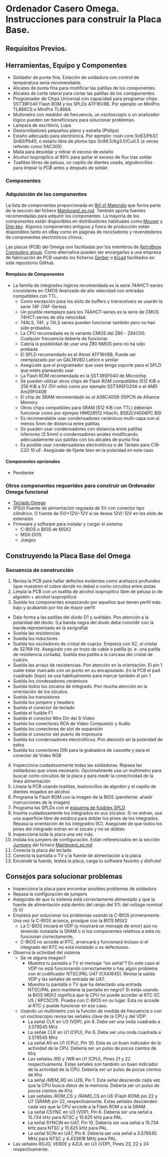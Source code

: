 # Ordenador Casero Omega. Instrucciones para construir la Placa Base.

## Requisitos Previos.

## Herramientas, Equipo y Componentes
* Soldador de punta fina. Estación de soldadura con control de temperatura sería recomendable.
* Alicates de punta fina para modificar las patillas de los componentes.
* Alicates de corte lateral para cortar las patillas de los compponentes.
* Programador de Chips Universal con capacidad para programar chips SST39F040 Flash ROM y los SPLDs ATF16V8B. Por ejemplo un MiniPro TL866CS o MiniPro TL866A
* Multimetro con medidor de frecuencia, un osciloscopio o un analizador lógico pueden ser beneficiosos para solucionar problemas.
* Lampara de escritorio, Lupa
* Destornilladores pequeños plano y estrella (Philips)
* Estaño adecuado para electrónica. Por ejemplo: rosin core Sn63/Pb37, Sn60/Pb40, o estaño libre de plomo tipo Sn96.5/Ag3.0/Cu0.5 (a veces referido como SAC305) 
* Malla para desoldar y retirar el exceso de estaño
* Alcohol Isopropílico al 99% para quitar el exceso de flux tras soldar
* Toallitas libres de pelusa, un cepillo de dientes usado, algodoncillos para limpiar la PCB antes y después de soldar.

### Componentes

### Adquisición de los componentes
La lista de componentes proporcionada en [Bill of Materials](Mainboard_es.md#lista-de-componentes) que forma parte de la sección del fichero [Mainboard_es.md](Mainboard_es.md). También aporta fuentes recomendadas para adquirir los componentes.
La mayoría de los componentes están disponibles en distribuidores habituales como [Mouser](https://www.mouser.com/ProjectManager/ProjectDetail.aspx?AccesID=11fd34d22c) y [Digi-key](https://www.digikey.com).
Algunos componentes antiguos y fuera de producción están disponibles tanto en eBay como en páginas de recicladores y revendedores de componentes electrónicos chinos.

Las placas (PCB) del Omega son facilitadas por los miembros de [RetroBrew Computers group](https://www.retrobrewcomputers.org/doku.php?id=boardinventory#omega_home_computer_project_sergey_kiselev).
Como alternativa pueden ser encargarlas a una empresa de  fabricación de PCB usando los ficheros [Gerber](Mainboard/gerber) o [Kicad](Mainboard/Kicad) facilitados en este repositorio GitHub.

#### Remplazo de Componentes

* La familia de integrados lógicos recomendada es la serie 74AHCT-series consistente en CMOS Avanzado de alta velocidad con entradas compatibles con TTL.
  * Como excepción para los slots de buffers y transceivers se usarán la serie 74F (74F-Series)
  * Un posible reemplazo para los 74AHCT-series es la serie de CMOS 74HCT-series de alta velocidad.
  * 74ALS, 74F, y 74LS series pueden funcionar también pero no han sido probados.
  * La CPU recomedada es la variante CMOS del Z80 - Z84C00. Cualquier frecuencia debería de funcionar.
  * Cabría la posibilidad de usar una Z80 NMOS pero no ha sido probada
  * El SPLD recomendado es el Atmel ATF16V8B. Puede ser reemplazado por un GAL16V8D Lattice o similar
  * Asegúrate que el programador que uses tenga soporte para el SPLD que estés planeando usar
  * La Flash ROM recomendada es la SST39SF040 de Microchip
  * Se pueden utilizar otros chips de Flash ROM compatibles (512 KiB o 256 KiB a 5V (5V-sólo) como por ejemplo SST39SF020A o el AMD Am29F040B
  * El chip de SRAM recomendado es el AS6C4008-55PCN de Alliance Memory
  * Otros chips compatibles para SRAM (512 KiB con TTL) deberían funcionar como por ejemplo HM628512 Hitachi, BS62LV4006PC BSI
  * Es recomendable usar condensadores cerámicos multi-capa con al menos 5mm de distancia entre patillas
  * Se pueden usar condensadores con distancia entre patillas inferiores (2.5mm) o condensadores axiales modificando adecuadamente sus patillas con los alicates de punta fina
  * Es posible usar condensadores electrolíticos o de Tántalo para C18-C20 10 uF. Asegúrate de fijarte bien en la polaridad en este caso

#### Componentes opcionales

* Pendiente

### Otros componentes requeridos para construir un Ordenador Omega funcional

* [Teclado Omega](Keyboard_es.md)
* (PSU) Fuente de alimentación regulada de 5V con conector tipo cilíndrico. O fuente de 5V/+12V/-12V si se desea 12V/-12V en los slots de extensión
* Firmware y software para instalar y cargar el sistema
  * C-BIOS o BIOS de MSX2
  * MSX-DOS
  * Juegos

## Construyendo la Placa Base del Omega

### Secuencia de construcción

1. Revisa la PCB para hallar defectos evidentes como arañazos profundos (que muestren el cobre donde no debe) o corto-circuitos entre pistas
2. Limpia la PCB con un toallita de alcohol isopropílico libre de pelusa (o de algodón + alcohol isopropílico) 
3. Suelda los componentes empezando por aquellos que tienen perfil más bajo y acabando por los de mayor perfil
  * Dale forma a las patillas del diodo D1 y suéldalo. Pon atención a la polaridad del diodo. (La banda negra del diodo debe coincidir con la banda representada en la serigrafía)
  * Suelda las resistencias
  * Suelda los inductores
  * Suelda los osciladores de cristal de cuarzo. Empieza con X2, el cristal de 32768 Hz. Asegúralo con un trozo de cable o patilla (p. e. una patilla de resistencia cortada). Suelda esa patilla a la carcasa del cristal de cuarzo.
  * Suelda las arrays de resistencias. Pon atención en la orientación. El pin 1 suele estar marcado con un punto en su encapsulado. En la PCB el pad cuadrado (topo) se usa habitualmente para marcar también el pin 1
  * Suelda los condesadores cerámicos
  * Suelda todos los zócalos de integrado. Pon mucha atención en la orientación de los zócalos.
  * Suelda los transistores
  * Suelda los jumpers y headers
  * Suelda el conector de teclado
  * Suelda el fusible F1
  * Suelda el conector Mini Din del S-Video
  * Suelda los conectores RCA de Video Compuesto y Audio
  * Suelda los conectores de slot de expansión
  * Suelda el conector del puerto de impresora
  * Suelda los condensadores electrolíticos. Pon atención en la polaridad de estos
  * Suelda los conectores DIN para la grabadora de cassette y para el conector de Video RGB
4. Inspecciona cuidadosamente todas las soldaduras. Repasa las soldaduras que creas necesario. Opcionalmente usa un multímetro para buscar corto-circuitos de la placa y para medir la conectividad de la línea alimentación
5. Limpia la PCB usando toallitas, bastoncillos de algodón y el cepillo de dientes mojados en alcohol.
6. Programa la Flash ROM con la imagen de la BIOS (pendiente: añadir instrucciones de la imagen)
7. Programa las SPLDs con el [esquema de fusibles SPLD](Mainboard/SPLD)
8. Inserta cuidadosamente los integrados en sus zócalos. Si no entran, usa una superficie libre de estática para doblar los pines de los integrados. Repasa la orientación de los integrados (IC). Asegúrate de que todos los pines del integrado entran en el zócalo y no se doblan.
9. Inspecciona toda la placa una vez más.
10. Instala los jumpers de configuración. Están referenciados en la sección [Jumpers](Mainboard_es.md#jumpers) del fichero [Mainboard_es.md](Mainboard_es.md)
11. Conecta la placa del teclado
12. Conecta la pantalla o TV y la fuente de alimentación a la placa
13. Enciende la fuente, testea la placa, carga tu software favorito y disfruta!

## Consejos para solucionar problemas

* Inspecciona la placa para encontrar posibles problemas de soldadura
* Repasa la configuración de jumpers
* Asegúrate de que tu sistema está correctamente alimentado y que la fuente de alimentación está dentro del rango del 5% del voltage nominal (5 V)
* Empieza por solucionar los problemas usando la C-BIOS primeramente. Una vez la C-BIOS arranca, prosigue con la BIOS MSX2
  * La C-BIOS iniciará el VDP (y mostrará un mensaje de error) aún no teniendo instalada la SRAM o si los componentes relativos a esta no funcionan correctamente.
  * C-BIOS no accede al RTC, arrancará y funcionará incluso si el integrado del RTC no está instalado o es defectuoso.
* Observa la actividad del sistema
  * Se ve alguna imagen?
    * Muestra tu pantalla o TV el mensaje “sin señal”? En este caso el VDP no está funcionando correctamente o hay algún problema con el codificador NTSC/PAL U47 (CXA1645). Revisa la salida VDP y las señales de entrada de U47.
    * Muestra tu pantalla o TV que ha detectado una entrada NTSC/PAL pero mantiene la pantalla en negro? Si estás usando la BIOS MSX2 significa que la CPU no puede acceder al RTC (IC U5 / RPC5C01). Prueba con C-BIOS en su lugar. Esta no accede al RTC y puede funcionar en ese caso.
  * Usando un multimetro con la función de medida de frecuencia o con un osciloscopio revisa las señales clave de la CPU y del VDP:
    * La señal CLK en U3 (VDP), pin 8. Debe ser una onda cuadrada a 3.579545 Mhz
    * La señak CLK en U1 (CPU), Pin 6. Debe ser una onda cuadrada a 3.579545 Mhz
    * La señal A0 en U1 (CPU), Pin 30. Esta es un buen indicador de la actividad de la CPU. Debería ser un pulso de pocos cientos de Khz
    * Las señales /RD y /WR en U1 (CPU), Pines 21 y 22 respectivamente. Estas señales son también un buen indicador de la actividad de la CPU. Debería ser un pulso de pocos cientos de Khz
    * La señal /MEM_RD en U26, Pin 1. Esta señal desciende cada vez que la CPU busca datos de la memoria. Debería ser un pulso de pocos cientos de Khz
    * Las señales /ROM_CS y /RAM0_CS en U6 (Flash ROM) pin 22 y U7 (SRAM) pin 22, respectivamente. Estas señales descienden cada vez que la CPU accede a la Flash ROM o a la SRAM.
    * La señal CSYNC en U3 (VDP), Pin 6. Debería ser una señal a 15.734 kHz para NTSC y 15.625 kHz para PAL.
    * La señal SYNCIN en U47, Pin 10. Debería ser una señal a 15.734 kHz para NTSC y 15.625 kHz para PAL.
    * La señal SCIN en U47, Pin 6. Debería ser una señal a 3.579545 MHz para NTSC y 4.433618 MHz para PAL.
* Las señales ROJO, VERDE y AZUL en U3 (VDP), Pines 23, 22 y 24 respectivamente.


